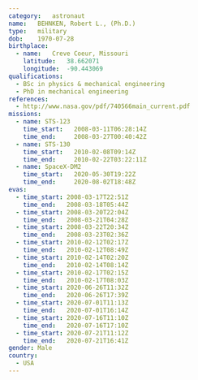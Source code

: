 ```yaml
---
category:	astronaut
name:	BEHNKEN, Robert L., (Ph.D.) 
type:	military
dob:	1970-07-28
birthplace:
  - name:	Creve Coeur, Missouri
    latitude:	38.662071
    longitude:	-90.443069
qualifications:
  - BSc in physics & mechanical engineering
  - PhD in mechanical engineering
references:
  - http://www.nasa.gov/pdf/740566main_current.pdf
missions:
  - name: STS-123
    time_start:   2008-03-11T06:28:14Z
    time_end:     2008-03-27T00:40:42Z
  - name: STS-130
    time_start:   2010-02-08T09:14Z
    time_end:     2010-02-22T03:22:11Z
  - name: SpaceX-DM2
    time_start:   2020-05-30T19:22Z
    time_end:     2020-08-02T18:48Z
evas:
  - time_start: 2008-03-17T22:51Z
    time_end:   2008-03-18T05:44Z
  - time_start: 2008-03-20T22:04Z
    time_end:   2008-03-21T04:28Z
  - time_start: 2008-03-22T20:34Z
    time_end:   2008-03-23T02:36Z
  - time_start: 2010-02-12T02:17Z
    time_end:   2010-02-12T08:49Z
  - time_start: 2010-02-14T02:20Z
    time_end:   2010-02-14T08:14Z
  - time_start: 2010-02-17T02:15Z
    time_end:   2010-02-17T08:03Z
  - time_start: 2020-06-26T11:32Z
    time_end:   2020-06-26T17:39Z
  - time_start: 2020-07-01T11:13Z
    time_end:   2020-07-01T16:14Z
  - time_start: 2020-07-16T11:10Z
    time_end:   2020-07-16T17:10Z
  - time_start: 2020-07-21T11:12Z
    time_end:   2020-07-21T16:41Z
gender:	Male
country:
  - USA
---
```

